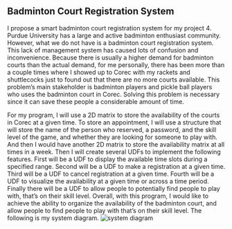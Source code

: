 Badminton Court Registration System
---
I propose a smart badminton court registration system for my project 4. Purdue University has a large and active badminton enthusiast community. However, what we do not have is a badminton court registration system. This lack of management system has caused lots of confusion and inconvenience. Because there is usually a higher demand for badminton courts than the actual demand, for me personally, there has been more than a couple times where I showed up to Corec with my rackets and shuttlecocks just to found out that there are no more courts available. This problem’s main stakeholder is badminton players and pickle ball players who uses the badminton court in Corec. Solving this problem is necessary since it can save these people a considerable amount of time.

For my program, I will use a 2D matrix to store the availability of the courts in Corec at a given time. To store an appointment, I will use a structure that will store the name of the person who reserved, a password, and the skill level of the game, and whether they are looking for someone to play with. And then I would have another 2D matrix to store the availability matrix at all times in a week. Then I will create several UDFs to implement the following features. First will be a UDF to display the available time slots during a specified range. Second will be a UDF to make a registration at a given time. Third will be a UDF to cancel registration at a given time. Fourth will be a UDF to visualize the availability at a given time or across a time period. Finally there will be a UDF to allow people to potentially find people to play with, that’s on their skill level.
Overall, with this program, I would like to achieve the ability to organize the availability of the badminton court, and allow people to find people to play with that’s on their skill level.
The following is my system diagram.
![system diagram](https://github.com/Jac0bXu/Smart-Badmington-Registration-System/assets/156141233/f85b0617-184f-4ee6-b0f0-540d9aa2f218)
